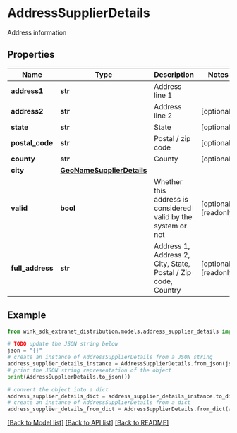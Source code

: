 # AddressSupplierDetails

Address information

## Properties

Name | Type | Description | Notes
------------ | ------------- | ------------- | -------------
**address1** | **str** | Address line 1 | 
**address2** | **str** | Address line 2 | [optional] 
**state** | **str** | State | [optional] 
**postal_code** | **str** | Postal / zip code | [optional] 
**county** | **str** | County | [optional] 
**city** | [**GeoNameSupplierDetails**](GeoNameSupplierDetails.md) |  | 
**valid** | **bool** | Whether this address is considered valid by the system or not | [optional] [readonly] 
**full_address** | **str** | Address 1, Address 2, City, State, Postal / Zip code, Country | [optional] [readonly] 

## Example

```python
from wink_sdk_extranet_distribution.models.address_supplier_details import AddressSupplierDetails

# TODO update the JSON string below
json = "{}"
# create an instance of AddressSupplierDetails from a JSON string
address_supplier_details_instance = AddressSupplierDetails.from_json(json)
# print the JSON string representation of the object
print(AddressSupplierDetails.to_json())

# convert the object into a dict
address_supplier_details_dict = address_supplier_details_instance.to_dict()
# create an instance of AddressSupplierDetails from a dict
address_supplier_details_from_dict = AddressSupplierDetails.from_dict(address_supplier_details_dict)
```
[[Back to Model list]](../README.md#documentation-for-models) [[Back to API list]](../README.md#documentation-for-api-endpoints) [[Back to README]](../README.md)



